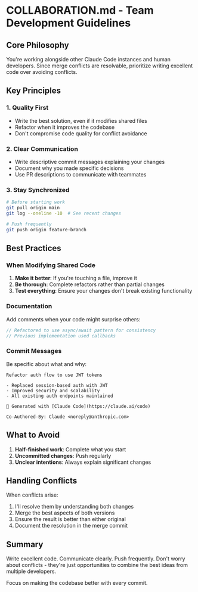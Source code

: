 # COLLABORATION.md - Team Development Guidelines

## Core Philosophy

You're working alongside other Claude Code instances and human developers. Since merge conflicts are resolvable, prioritize writing excellent code over avoiding conflicts.

## Key Principles

### 1. Quality First
- Write the best solution, even if it modifies shared files
- Refactor when it improves the codebase
- Don't compromise code quality for conflict avoidance

### 2. Clear Communication
- Write descriptive commit messages explaining your changes
- Document why you made specific decisions
- Use PR descriptions to communicate with teammates

### 3. Stay Synchronized
```bash
# Before starting work
git pull origin main
git log --oneline -10  # See recent changes

# Push frequently
git push origin feature-branch
```

## Best Practices

### When Modifying Shared Code

1. **Make it better**: If you're touching a file, improve it
2. **Be thorough**: Complete refactors rather than partial changes
3. **Test everything**: Ensure your changes don't break existing functionality

### Documentation

Add comments when your code might surprise others:
```typescript
// Refactored to use async/await pattern for consistency
// Previous implementation used callbacks
```

### Commit Messages

Be specific about what and why:
```
Refactor auth flow to use JWT tokens

- Replaced session-based auth with JWT
- Improved security and scalability
- All existing auth endpoints maintained

🤖 Generated with [Claude Code](https://claude.ai/code)

Co-Authored-By: Claude <noreply@anthropic.com>
```

## What to Avoid

1. **Half-finished work**: Complete what you start
2. **Uncommitted changes**: Push regularly
3. **Unclear intentions**: Always explain significant changes

## Handling Conflicts

When conflicts arise:
1. I'll resolve them by understanding both changes
2. Merge the best aspects of both versions
3. Ensure the result is better than either original
4. Document the resolution in the merge commit

## Summary

Write excellent code. Communicate clearly. Push frequently. Don't worry about conflicts - they're just opportunities to combine the best ideas from multiple developers.

Focus on making the codebase better with every commit.